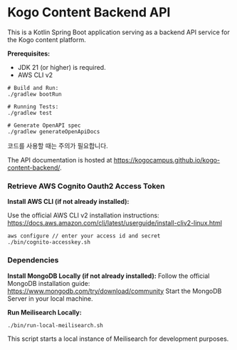 # Kogo Content Backend API

This is a Kotlin Spring Boot application serving as a backend API service for the Kogo content platform.

**Prerequisites:**
- JDK 21 (or higher) is required.
- AWS CLI v2



```
# Build and Run:
./gradlew bootRun

# Running Tests:
./gradlew test

# Generate OpenAPI spec
./gradlew generateOpenApiDocs
```
코드를 사용할 때는 주의가 필요합니다.

The API documentation is hosted at
https://kogocampus.github.io/kogo-content-backend/.

### Retrieve AWS Cognito Oauth2 Access Token

**Install AWS CLI (if not already installed):**

Use the official AWS CLI v2 installation instructions: https://docs.aws.amazon.com/cli/latest/userguide/install-cliv2-linux.html
```
aws configure // enter your access id and secret
./bin/cognito-accesskey.sh
```

### Dependencies

**Install MongoDB Locally (if not already installed):**
Follow the official MongoDB installation guide: https://www.mongodb.com/try/download/community
Start the MongoDB Server in your local machine.

**Run Meilisearch Locally:**
```
./bin/run-local-meilisearch.sh
```
This script starts a local instance of Meilisearch for development purposes.

